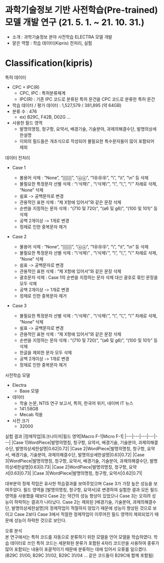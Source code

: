 # 과학기술정보 기반 사전학습(Pre-trained) 모델 개발 연구 (21. 5. 1. ~ 21. 10. 31.)
- 소개 : 과학기술정보 분야 사전학습 ELECTRA 모델 개발
- 맡은 역할 : 학습 데이터(Kipris) 전처리, 실험

# Classification(kipris)

특허 데이터
- CPC + IPC(R) 
  - CPC, IPC : 특허분류체계
  - IPC(R) : 기존 IPC 코드로 분류된 특허 문건을 CPC 코드로 분류한 특허 문건
- 학습 데이터 / 평가 데이터 : 1,527,579 / 381,895 (약 64GB)
- 분류 수 : 476
  - ex) B29C, F42B, D02G ...
- 사용한 필드 영역
  - 발명의명칭, 청구항, 요약서, 배경기술, 기술분야, 과제의해결수단, 발명의상세한설명
  - 이외의 필드들은 개조식으로 작성되어 불필요한 특수문자들이 많이 포함되어 제외

데이터 전처리
- Case 1
  - 불용어 삭제 : “None”, “▒▒▒”, “ⓐⓐ”, “1㉾㉾㉾”, “\”, “\t”, “\n” 등 삭제
  - 불필요한 특정문자 선별 삭제 : “\‘삭제\” , “\’삭제\‘”, “\\”, “\’,”, “\‘” 차례로 삭제, “None” 삭제
  - 쉼표 -> 공백문자로 변경
  - 관용적인 표현 삭제 : “제 X항에 있어서”와 같은 문장 삭제
  - 순번을 지정하는 문자 삭제 : “(710 및 720)”, “(a6 및 g6)”, “(100 및 101)” 등 삭제
  - 공백 2개이상 -> 1개로 변경
  - 정제로 인한 중복문자 제거

- Case 2
  - 불용어 삭제 : “None”, “▒▒▒”, “ⓐⓐ”, “1㉾㉾㉾”, “\”, “\t”, “\n” 등 삭제
  - 불필요한 특정문자 선별 삭제 : “\‘삭제\” , “\’삭제\‘”, “\\”, “\’,”, “\‘” 차례로 삭제, “None” 삭제
  - 쉼표 -> 공백문자로 변경
  - 관용적인 표현 삭제 : “제 X항에 있어서”와 같은 문장 삭제
  - 괄호문자 삭제 : Case 1의 순번을 지정하는 문자 삭제 대신 괄호로 묶인 문장을 모두 삭제
  - 공백 2개이상 -> 1개로 변경
  - 정제로 인한 중복문자 제거

- Case 3
  - 불필요한 특정문자 선별 삭제 : “\‘삭제\” , “\’삭제\‘”, “\\”, “\’,”, “\‘” 차례로 삭제, “None” 삭제
  - 쉼표 -> 공백문자로 변경
  - 관용적인 표현 삭제 : “제 X항에 있어서”와 같은 문장 삭제
  - 순번을 지정하는 문자 삭제 : “(710 및 720)”, “(a6 및 g6)”, “(100 및 101)” 등 삭제
  - 한글을 제외한 문자 모두 삭제
  - 공백 2개이상 -> 1개로 변경
  - 정제로 인한 중복문자 제거

사전학습 모델
- Electra 
  - Base 모델
- 데이터
  - 학술 논문, NTIS 연구 보고서, 특허, 한국어 위키, 네이버 IT 뉴스
  - 141.58GB
  - Mecab 적용
- 사전 크기
  - 32000
  
실험 결과
|정제작업|토크나이저|필드 영역|Macro F-1|Micro F-1|
|---|---|---|---|---|
|Case 1|WordPiece|발명의명칭, 청구항, 요약서, 배경기술, 기술분야, 과제의해결수단, 발명의상세한설명|0.62|0.72|
|Case 2|WordPiece|발명의명칭, 청구항, 요약서, 배경기술, 기술분야, 과제의해결수단, 발명의상세한설명|0.63|0.72|
|Case 3|WordPiece|발명의명칭, 청구항, 요약서, 배경기술, 기술분야, 과제의해결수단, 발명의상세한설명|0.63|0.73|
|Case 2|WordPiece|발명의명칭, 청구항, 요약서|0.63|0.73|
|Case 3|WordPiece|발명의명칭, 청구항, 요약서|0.62|0.71|

대부분의 정제 작업은 유사한 학습결과를 보여주었으며 Case 3가 가장 높은 성능을 보여주었다. 필드 영역을 [발명의명칭, 청구항, 요약서]로 변경하여 실험한 결과 모든 필드 영역을 사용했을 때보다 Case 2는 약간의 성능 향상이 있었으나 Case 3는 오히려 성능이 하락하는 결과가 나타났다. Case 2는 제외된 [배경기술, 기술분야, 과제의해결수단, 발명의상세한설명]의 정제작업이 적절하지 않았기 때문에 성능이 향상된 것으로 보이고 Case 2보다 Case 3에서 적절한 정제작업이 이루어진 필드 영역이 제외되었기 때문에 성능이 하락한 것으로 보인다.

오류 분석  
본 연구에서는 특허 코드를 자동으로 분류하기 위한 모델을 언어 모델을 학습하였다. 학습 데이터로 쓰인 특허 코드는 세분화된 분류가 포함된 4자리 코드만을 사용하여 종류가 많아 포함되는 내용이 포괄적이기 때문에 분류하는 데에 있어서 오류를 일으켰다.  
(B29C 31/00, B29C 31/02, B29C 31/04 ... 같은 코드들이 B29C에 함께 포함됨)
<!-- 
명령어 예시
- CUDA_VISIBLE_DEVICES=0 python train.py -Level 3 -s_year 2003 -e_year 2017 -batch_size 64 -max_length 256 -kisti_label false -desc all_Batch_Size_64_Max_Len_256
- Level : 데이터 파일 이름 (전처리 level)
- s_year : 데이터 파일 이름 (시작 연도)
- e_year : 데이터 파일 이름 (끝 연도)
- batch_size : 배치 사이즈
- max_length : 최대 시퀀스 길이
- kisti_label : kisti 데이터 label만 사용할지 유무
- desc : 저장될 파일명 (추가 설명을 작성) -->

